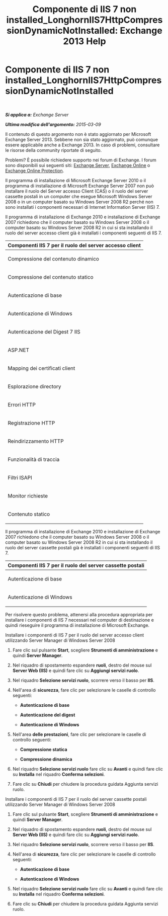 ﻿---
title: 'Componente di IIS 7 non installed_LonghornIIS7HttpCompressionDynamicNotInstalled: Exchange 2013 Help'
TOCTitle: Componente di IIS 7 non installed_LonghornIIS7HttpCompressionDynamicNotInstalled
ms:assetid: d909e329-2436-43f9-af75-a5ee14e67ebf
ms:mtpsurl: https://technet.microsoft.com/it-it/library/ms.exch.setupreadiness.longhorniis7httpcompressiondynamicnotinstalled(v=EXCHG.150)
ms:contentKeyID: 50481805
ms.date: 05/22/2018
mtps_version: v=EXCHG.150
ms.translationtype: MT
---

# Componente di IIS 7 non installed\_LonghornIIS7HttpCompressionDynamicNotInstalled

 

_**Si applica a:** Exchange Server_

_**Ultima modifica dell'argomento:** 2015-03-09_

Il contenuto di questo argomento non è stato aggiornato per Microsoft Exchange Server 2013. Sebbene non sia stato aggiornato, può comunque essere applicabile anche a Exchange 2013. In caso di problemi, consultare le risorse della community riportate di seguito.

Problemi? È possibile richiedere supporto nei forum di Exchange. I forum sono disponibili sui seguenti siti: [Exchange Server](https://go.microsoft.com/fwlink/p/?linkid=60612), [Exchange Online](https://go.microsoft.com/fwlink/p/?linkid=267542) o [Exchange Online Protection](https://go.microsoft.com/fwlink/p/?linkid=285351).

Il programma di installazione di Microsoft Exchange Server 2010 o il programma di installazione di Microsoft Exchange Server 2007 non può installare il ruolo del Server accesso Client (CAS) o il ruolo del server cassette postali in un computer che esegue Microsoft Windows Server 2008 o in un computer basato su Windows Server 2008 R2 perché non sono installati i componenti necessari di Internet Information Server (IIS) 7.

Il programma di installazione di Exchange 2010 e installazione di Exchange 2007 richiedono che il computer basato su Windows Server 2008 o il computer basato su Windows Server 2008 R2 in cui si sta installando il ruolo del server accesso client già è installati i componenti seguenti di IIS 7.


<table>
<colgroup>
<col style="width: 100%" />
</colgroup>
<thead>
<tr class="header">
<th><strong>Componenti IIS 7 per il ruolo del server accesso client</strong></th>
</tr>
</thead>
<tbody>
<tr class="odd">
<td><p>Compressione del contenuto dinamico</p></td>
</tr>
<tr class="even">
<td><p>Compressione del contenuto statico</p></td>
</tr>
<tr class="odd">
<td><p>Autenticazione di base</p></td>
</tr>
<tr class="even">
<td><p>Autenticazione di Windows</p></td>
</tr>
<tr class="odd">
<td><p>Autenticazione del Digest 7 IIS</p></td>
</tr>
<tr class="even">
<td><p>ASP.NET</p></td>
</tr>
<tr class="odd">
<td><p>Mapping dei certificati client</p></td>
</tr>
<tr class="even">
<td><p>Esplorazione directory</p></td>
</tr>
<tr class="odd">
<td><p>Errori HTTP</p></td>
</tr>
<tr class="even">
<td><p>Registrazione HTTP</p></td>
</tr>
<tr class="odd">
<td><p>Reindirizzamento HTTP</p></td>
</tr>
<tr class="even">
<td><p>Funzionalità di traccia</p></td>
</tr>
<tr class="odd">
<td><p>Filtri ISAPI</p></td>
</tr>
<tr class="even">
<td><p>Monitor richieste</p></td>
</tr>
<tr class="odd">
<td><p>Contenuto statico</p></td>
</tr>
</tbody>
</table>


Il programma di installazione di Exchange 2010 e installazione di Exchange 2007 richiedono che il computer basato su Windows Server 2008 o il computer basato su Windows Server 2008 R2 in cui si sta installando il ruolo del server cassette postali già è installati i componenti seguenti di IIS 7.


<table>
<colgroup>
<col style="width: 100%" />
</colgroup>
<thead>
<tr class="header">
<th><strong>Componenti IIS 7 per il ruolo del server cassette postali</strong></th>
</tr>
</thead>
<tbody>
<tr class="odd">
<td><p>Autenticazione di base</p></td>
</tr>
<tr class="even">
<td><p>Autenticazione di Windows</p></td>
</tr>
</tbody>
</table>


Per risolvere questo problema, attenersi alla procedura appropriata per installare i componenti di IIS 7 necessari nel computer di destinazione e quindi rieseguire il programma di installazione di Microsoft Exchange.

Installare i componenti di IIS 7 per il ruolo del server accesso client utilizzando Server Manager di Windows Server 2008

1.  Fare clic sul pulsante **Start**, scegliere **Strumenti di amministrazione** e quindi **Server Manager**.

2.  Nel riquadro di spostamento espandere **ruoli**, destro del mouse sul **Server Web (IIS)** e quindi fare clic su **Aggiungi servizi ruolo**.

3.  Nel riquadro **Selezione servizi ruolo**, scorrere verso il basso per **IIS**.

4.  Nell'area di **sicurezza**, fare clic per selezionare le caselle di controllo seguenti:
    
      - **Autenticazione di base**
    
      - **Autenticazione del digest**
    
      - **Autenticazione di Windows**

5.  Nell'area **delle prestazioni**, fare clic per selezionare le caselle di controllo seguenti:
    
      - **Compressione statica**
    
      - **Compressione dinamica**

6.  Nel riquadro **Selezione servizi ruolo** fare clic su **Avanti** e quindi fare clic su **Installa** nel riquadro **Conferma selezioni**.

7.  Fare clic su **Chiudi** per chiudere la procedura guidata Aggiunta servizi ruolo.

Installare i componenti di IIS 7 per il ruolo del server cassette postali utilizzando Server Manager di Windows Server 2008

1.  Fare clic sul pulsante **Start**, scegliere **Strumenti di amministrazione** e quindi **Server Manager**.

2.  Nel riquadro di spostamento espandere **ruoli**, destro del mouse sul **Server Web (IIS)** e quindi fare clic su **Aggiungi servizi ruolo**.

3.  Nel riquadro **Selezione servizi ruolo**, scorrere verso il basso per **IIS**.

4.  Nell'area di **sicurezza**, fare clic per selezionare le caselle di controllo seguenti:
    
      - **Autenticazione di base**
    
      - **Autenticazione di Windows**

5.  Nel riquadro **Selezione servizi ruolo** fare clic su **Avanti** e quindi fare clic su **Installa** nel riquadro **Conferma selezioni**.

6.  Fare clic su **Chiudi** per chiudere la procedura guidata Aggiunta servizi ruolo.

